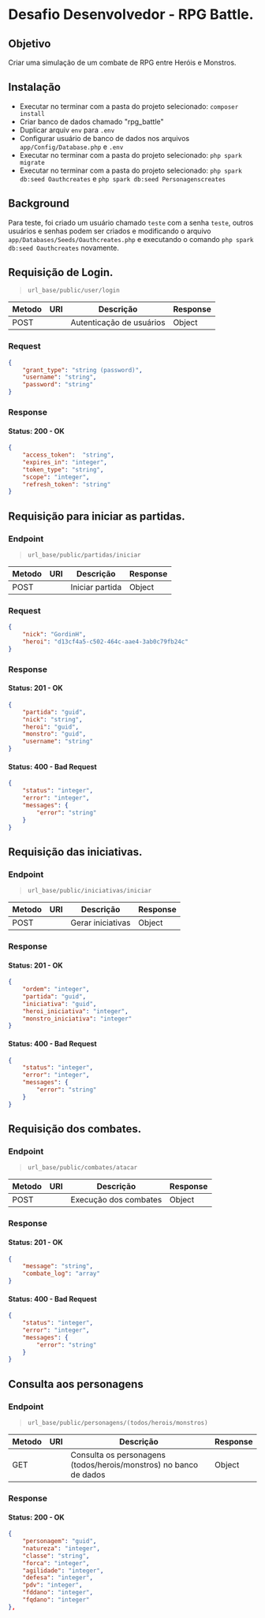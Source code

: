 # Desafio Desenvolvedor - RPG Battle.

## Objetivo

Criar uma simulação de um combate de RPG entre Heróis e Monstros.

## Instalação

- Executar no terminar com a pasta do projeto selecionado: `composer install`
- Criar banco de dados chamado "rpg_battle"
- Duplicar arquiv `env` para `.env`
- Configurar usuário de banco de dados nos arquivos `app/Config/Database.php` e `.env`
- Executar no terminar com a pasta do projeto selecionado: `php spark migrate`
- Executar no terminar com a pasta do projeto selecionado: `php spark db:seed Oauthcreates` e  `php spark db:seed Personagenscreates`

## Background

Para teste, foi criado um usuário chamado `teste` com a senha `teste`, outros usuários e senhas podem ser criados e modificando o arquivo `app/Databases/Seeds/Oauthcreates.php` e executando o comando  `php spark db:seed Oauthcreates` novamente.

## Requisição de Login.

> `url_base/public/user/login`

| Metodo  | URI  | Descrição                                                               | Response       |
|---------|------|-------------------------------------------------------------------------|---------------|
| POST    |      | Autenticação de usuários                            | Object         |


### Request
```json
{
    "grant_type": "string (password)",
	"username": "string",
    "password": "string"
} 
```

### Response

#### Status: 200 - OK
```json
{
    "access_token":  "string",
    "expires_in": "integer",
    "token_type": "string",
    "scope": "integer",    
    "refresh_token": "string"
}   
```
## Requisição para iniciar as partidas.

### Endpoint

> `url_base/public/partidas/iniciar`

| Metodo  | URI  | Descrição                                                               | Response       |
|---------|------|-------------------------------------------------------------------------|---------------|
| POST    |      | Iniciar partida                            | Object         |


### Request
```json
{
    "nick": "GordinH",
    "heroi": "d13cf4a5-c502-464c-aae4-3ab0c79fb24c"
}
```
### Response

#### Status: 201 - OK
```json
{
    "partida": "guid",
    "nick": "string",
    "heroi": "guid",
    "monstro": "guid",
    "username": "string"
}
```
#### Status: 400 - Bad Request
```json
{
    "status": "integer",
    "error": "integer",
    "messages": {
        "error": "string"
    }
}
```

## Requisição das iniciativas.

### Endpoint

> `url_base/public/iniciativas/iniciar`

| Metodo  | URI  | Descrição                                                               | Response       |
|---------|------|-------------------------------------------------------------------------|---------------|
| POST    |      | Gerar iniciativas                            | Object         |


### Response

#### Status: 201 - OK
```json
{
    "ordem": "integer",
    "partida": "guid",
    "iniciativa": "guid",
    "heroi_iniciativa": "integer",
    "monstro_iniciativa": "integer"
}
```
#### Status: 400 - Bad Request
```json
{
    "status": "integer",
    "error": "integer",
    "messages": {
        "error": "string"
    }
}
```

## Requisição dos combates.

### Endpoint

> `url_base/public/combates/atacar`

| Metodo  | URI  | Descrição                                                               | Response       |
|---------|------|-------------------------------------------------------------------------|---------------|
| POST    |      | Execução dos combates                          | Object         |


### Response

#### Status: 201 - OK
```json
{
    "message": "string",
    "combate_log": "array"
}
```
#### Status: 400 - Bad Request
```json
{
    "status": "integer",
    "error": "integer",
    "messages": {
        "error": "string"
    }
}
```
## Consulta aos personagens

### Endpoint

> `url_base/public/personagens/(todos/herois/monstros)`

| Metodo  | URI  | Descrição                                                               | Response       |
|---------|------|-------------------------------------------------------------------------|---------------|
| GET    |      | Consulta os personagens (todos/herois/monstros) no banco de dados   | Object         |


### Response

#### Status: 200 - OK
```json
{
	"personagem": "guid",
	"natureza": "integer",
	"classe": "string",
	"forca": "integer",
	"agilidade": "integer",
	"defesa": "integer",
	"pdv": "integer",
	"fddano": "integer",
	"fqdano": "integer"
},
```